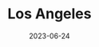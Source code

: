 ---
title: "Los Angeles"
type: city
borders:
  - Pacific Ocean
date: 2023-06-24
hashtag: los-angeles
state:
  - California
tags:
  - city
  - California
---